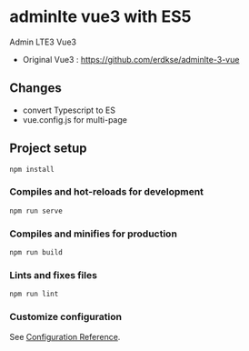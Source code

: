 # adminlte vue3 with ES5

Admin LTE3 Vue3 
- Original Vue3 : https://github.com/erdkse/adminlte-3-vue

## Changes
- convert Typescript to ES
- vue.config.js for multi-page

## Project setup
```
npm install
```

### Compiles and hot-reloads for development
```
npm run serve
```

### Compiles and minifies for production
```
npm run build
```

### Lints and fixes files
```
npm run lint
```

### Customize configuration
See [Configuration Reference](https://cli.vuejs.org/config/).
